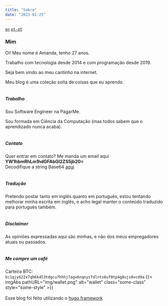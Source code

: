 ```yaml
---
title: "Sobre"
date: "2023-01-25"
---
```

<code><a href="/about">en</a></code>
<code><a href="/pt-pt/about">pt-pt</a></code>

### Mim
Oi! Meu nome é Amanda, tenho 27 anos.

Trabalho com tecnologia desde 2014 e com programação desde 2019.

Seja bem vindo ao meu cantinho na internet.

Meu blog é uma coleção solta de coisas que eu aprendo.
<br/><br/>
##### Trabalho

Sou Software Engineer na PagarMe.

Sou formada em Ciência da Computação (mas todos sabem que o aprendizado nunca acaba).
<br/><br/>
##### Contato

Quer entrar em contato? Me manda um email aqui **YW1hbmRhLm1hdGFAbGl2ZS5jb20=**
<br/>
Decodifique a string Base64 [aqui](https://www.base64decode.org/)
<br/><br/>
##### Tradução

Pretendo postar tanto em inglês quanto em português, estou tentando melhorar minha escrita em inglês, e acho legal manter o conteúdo traduzido para português também.
<br/><br/>
##### Disclaimer
As opiniões expressadas aqui são minhas, e não dos meus empregadores atuais ou passados.
<br/><br/>
##### Me compre um café
Carteira BTC: `bc1qjy622x7qh6k453tdgcu7hhhj7agv6nqnysfdlntx6uf0tp4g8ujs0vcd9a`
{{< imgAbs 
pathURL="img/wallet.png" 
alt="wallet" 
class="some-class" 
style="some-style" >}}
</br></br>
Esse blog foi feito utilizando o [hugo framework](https://gohugo.io/)
